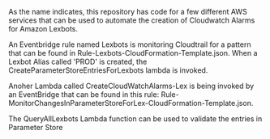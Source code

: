 As the name indicates, this repository has code for a few different AWS services that can be used to automate the creation of Cloudwatch Alarms for Amazon Lexbots.

An Eventbridge rule named Lexbots is monitoring Cloudtrail for a pattern that can be found in Rule-Lexbots-CloudFormation-Template.json.  When a Lexbot Alias called 'PROD' is created, the CreateParameterStoreEntriesForLexbots lambda is invoked.

Anoher Lambda called CreateCloudWatchAlarms-Lex is being invoked by an EventBridge that can be found in this rule: Rule-MonitorChangesInParameterStoreForLex-CloudFormation-Template.json. 


The QueryAllLexbots Lambda function can be used to validate the entries in Parameter Store
